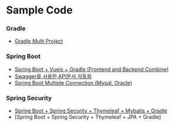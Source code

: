 Sample Code
=========

### Gradle
- [Gradle Multi Project](https://github.com/bkjeon1614/java-example-code/tree/master/sample-multi-module)

### Spring Boot
- [Spring Boot + Vuejs + Gradle (Frontend and Backend Combine)](https://github.com/bkjeon1614/java-example-code/tree/master/spring-boot-vuejs)
- [Swagger를 사용한 API문서 자동화](https://github.com/bkjeon1614/java-example-code/tree/master/swagger-example)
- [Spring Boot Multiple Connection (Mysql, Oracle)](https://github.com/bkjeon1614/java-example-code/tree/master/spring-boot-multiple-db-conn-different)

### Spring Security
- [Spring Boot + Spring Security + Thymeleaf + Mybatis + Gradle](https://github.com/bkjeon1614/java-example-code/tree/master/spring-boot-security-mybatis)
- [Spring Boot + Spring Security + Thymeleaf + JPA + Gradle]
